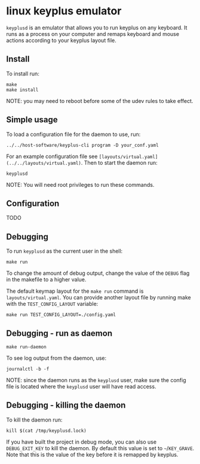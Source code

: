 # linux keyplus emulator

`keyplusd` is an emulator that allows you to run keyplus on any keyboard.
It runs as a process on your computer and remaps keyboard and mouse actions
according to your keyplus layout file.

## Install

To install run:

```
make
make install
```

NOTE: you may need to reboot before some of the udev rules to take effect.

## Simple usage

To load a configuration file for the daemon to use, run:

```
../../host-software/keyplus-cli program -D your_conf.yaml
```

For an example configuration file see
`[layouts/virtual.yaml](../../layouts/virtual.yaml)`.  Then to start the daemon
run:

```
keyplusd
```

NOTE: You will need root privileges to run these commands.

## Configuration

TODO

## Debugging

To run `keyplusd` as the current user in the shell:

```
make run
```

To change the amount of debug output, change the value of the `DEBUG` flag in
the makefile to a higher value.

The default keymap layout for the `make run` command is `layouts/virtual.yaml`.
You can provide another layout file by running make with the
`TEST_CONFIG_LAYOUT` variable:

```
make run TEST_CONFIG_LAYOUT=./config.yaml
```

## Debugging - run as daemon

```
make run-daemon
```

To see log output from the daemon, use:

```
journalctl -b -f
```

NOTE: since the daemon runs as the `keyplusd` user, make sure the config file
is located where the `keyplusd` user will have read access.

## Debugging - killing the daemon

To kill the daemon run:

```
kill $(cat /tmp/keyplusd.lock)
```

If you have built the project in debug mode, you can also use `DEBUG_EXIT_KEY`
to kill the daemon. By default this value is set to `~`/`KEY_GRAVE`. Note that
this is the value of the key before it is remapped by keyplus.
